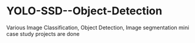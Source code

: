 # YOLO-SSD--Object-Detection
Various Image Classification, Object Detection, Image segmentation mini case study projects are done
